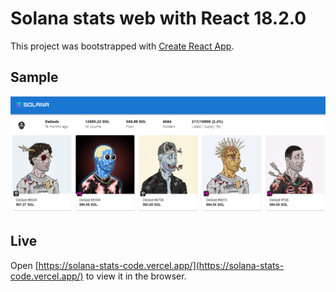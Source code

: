# Solana stats web with React 18.2.0

This project was bootstrapped with [Create React App](https://github.com/facebook/create-react-app).

## Sample

<img src="https://raw.githubusercontent.com/trytocatcharg/solana-stats-code/master/image/screen1.png">

## Live

Open [https://solana-stats-code.vercel.app/](https://solana-stats-code.vercel.app/) to view it in the browser.
